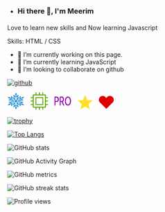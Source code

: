 - ### Hi there 👋, I'm Meerim
#### 
Love to learn new skills and Now learning Javascript

Skills:  HTML / CSS

- 🔭 I’m currently working on this page. 
- 🌱 I’m currently learning JavaScript 
- 👯 I’m looking to collaborate on github 


[<img src='https://cdn.jsdelivr.net/npm/simple-icons@3.0.1/icons/github.svg' alt='github' height='40'>](https://github.com/meerimyrys)  

<a href='https://archiveprogram.github.com/'><img src='https://raw.githubusercontent.com/acervenky/animated-github-badges/master/assets/acbadge.gif' width='40' height='40'></a> <a href='https://docs.github.com/en/developers'><img src='https://raw.githubusercontent.com/acervenky/animated-github-badges/master/assets/devbadge.gif' width='40' height='40'></a> <a href='https://github.com/pricing'><img src='https://raw.githubusercontent.com/acervenky/animated-github-badges/master/assets/pro.gif' width='40' height='40'></a> <a href='https://stars.github.com/'><img src='https://raw.githubusercontent.com/acervenky/animated-github-badges/master/assets/starbadge.gif' width='35' height='35'></a> <a href='https://docs.github.com/en/github/supporting-the-open-source-community-with-github-sponsors'><img src='https://raw.githubusercontent.com/acervenky/animated-github-badges/master/assets/sponsorbadge.gif' width='35' height='35'></a> 

[![trophy](https://github-profile-trophy.vercel.app/?username=meerimyrys)](https://github.com/ryo-ma/github-profile-trophy)

[![Top Langs](https://github-readme-stats.vercel.app/api/top-langs/?username=meerimyrys)](https://github.com/anuraghazra/github-readme-stats)

![GitHub stats](https://github-readme-stats.vercel.app/api?username=meerimyrys&show_icons=true&count_private=true)  

![GitHub Activity Graph](https://activity-graph.herokuapp.com/graph?username=meerimyrys)  

![GitHub metrics](https://metrics.lecoq.io/meerimyrys)  

![GitHub streak stats](https://github-readme-streak-stats.herokuapp.com/?user=meerimyrys)  

![Profile views](https://gpvc.arturio.dev/meerimyrys)  

